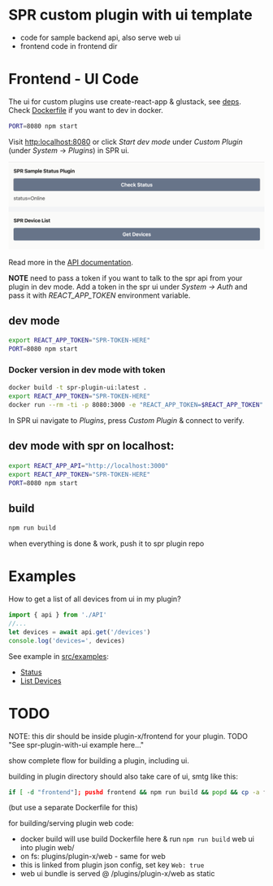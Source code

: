 # SPR custom plugin with ui template

* code for sample backend api, also serve web ui
* frontend code in frontend dir

# Frontend - UI Code

The ui for custom plugins use create-react-app & glustack, see [deps](package.json#L5).
Check [Dockerfile](Dockerfile) if you want to dev in docker.

```sh
PORT=8080 npm start
```

Visit [http:localhost:8080](http:localhost:8080) or click _Start dev mode_ under _Custom Plugin_ (under _System_ -> _Plugins_) in SPR ui.

![image](frontend/public/screenshot.png)

Read more in the [API documentation](https://www.supernetworks.org/pages/api/0).

**NOTE** need to pass a token if you want to talk to the spr api from your plugin in dev mode.
Add a token in the spr ui under _System -> Auth_ and pass it with _REACT_APP_TOKEN_ environment variable.

## dev mode

```sh
export REACT_APP_TOKEN="SPR-TOKEN-HERE"
PORT=8080 npm start
```

### Docker version in dev mode with token
```sh
docker build -t spr-plugin-ui:latest .
export REACT_APP_TOKEN="SPR-TOKEN-HERE"
docker run --rm -ti -p 8080:3000 -e "REACT_APP_TOKEN=$REACT_APP_TOKEN" spr-plugin-ui
```

In SPR ui navigate to _Plugins_, press _Custom Plugin_ & connect to verify.

## dev mode with spr on localhost:

```sh
export REACT_APP_API="http://localhost:3000"
export REACT_APP_TOKEN="SPR-TOKEN-HERE"
PORT=8080 npm start
```

## build

```sh
npm run build
```


when everything is done & work, push it to spr plugin repo

# Examples

How to get a list of all devices from ui in my plugin?

```js
import { api } from './API'
//...
let devices = await api.get('/devices')
console.log('devices=', devices)
```

See example in [src/examples](src/examples/):
* [Status](src/examples/Status.js)
* [List Devices](src/examples/Devices.js)

# TODO

NOTE: this dir should be inside plugin-x/frontend for your plugin.
TODO "See spr-plugin-with-ui example here..."

show complete flow for building a plugin, including ui.

building in plugin directory should also take care of ui, smtg like this:
```bash
if [ -d "frontend"]; pushd frontend && npm run build && popd && cp -a frontend/build web; fi
```
(but use a separate Dockerfile for this)

for building/serving plugin web code:
* docker build will use build Dockerfile here & run `npm run build` web ui into plugin web/
* on fs: plugins/plugin-x/web - same for web
* this is linked from plugin json config, set key `Web: true`
* web ui bundle is served @ /plugins/plugin-x/web as static
